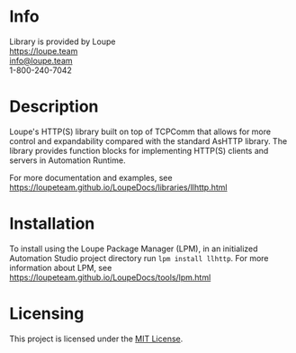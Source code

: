 # Info
Library is provided by Loupe  
https://loupe.team  
info@loupe.team  
1-800-240-7042  

# Description
Loupe's HTTP(S) library built on top of TCPComm that allows for more control and expandability compared with the standard AsHTTP library. The library provides function blocks for implementing HTTP(S) clients and servers in Automation Runtime.

For more documentation and examples, see https://loupeteam.github.io/LoupeDocs/libraries/llhttp.html

# Installation
To install using the Loupe Package Manager (LPM), in an initialized Automation Studio project directory run `lpm install llhttp`. For more information about LPM, see https://loupeteam.github.io/LoupeDocs/tools/lpm.html

# Licensing

This project is licensed under the [MIT License](LICENSE).
